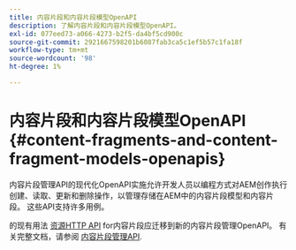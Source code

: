 ```yaml
---
title: 内容片段和内容片段模型OpenAPI
description: 了解内容片段和内容片段模型OpenAPI。
exl-id: 077eed73-a066-4273-b2f5-da4bf5cd900c
source-git-commit: 2921667598201b6087fab3ca5c1ef5b57c1fa18f
workflow-type: tm+mt
source-wordcount: '98'
ht-degree: 1%

---
```


# 内容片段和内容片段模型OpenAPI {#content-fragments-and-content-fragment-models-openapis}

内容片段管理API的现代化OpenAPI实施允许开发人员以编程方式对AEM创作执行创建、读取、更新和删除操作，以管理存储在AEM中的内容片段模型和内容片段。 这些API支持许多用例。

的现有用法 [资源HTTP API](https://experienceleague.adobe.com/en/docs/experience-manager-cloud-service/content/assets/admin/mac-api-assets) for内容片段应迁移到新的内容片段管理OpenAPI。 有关完整文档，请参阅 [内容片段管理API](https://developer.adobe.com/experience-cloud/experience-manager-apis/api/stable/sites/).
